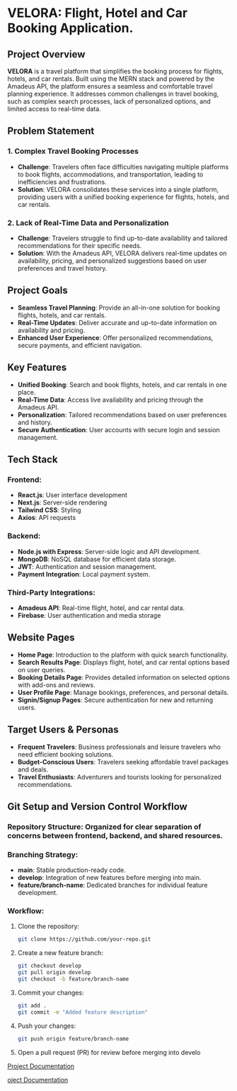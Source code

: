 # VELORA: Flight, Hotel and Car Booking Application.

## Project Overview
**VELORA** is a travel platform that simplifies the booking process for flights, hotels, and car rentals. Built using the MERN stack and powered by the Amadeus API, the platform ensures a seamless and comfortable travel planning experience. It addresses common challenges in travel booking, such as complex search processes, lack of personalized options, and limited access to real-time data.

## Problem Statement

### 1. Complex Travel Booking Processes
- **Challenge**: Travelers often face difficulties navigating multiple platforms to book flights, accommodations, and transportation, leading to inefficiencies and frustrations.
- **Solution**: VELORA consolidates these services into a single platform, providing users with a unified booking experience for flights, hotels, and car rentals.

### 2. Lack of Real-Time Data and Personalization
- **Challenge**: Travelers struggle to find up-to-date availability and tailored recommendations for their specific needs.
- **Solution**: With the Amadeus API, VELORA delivers real-time updates on availability, pricing, and personalized suggestions based on user preferences and travel history.

## Project Goals
- **Seamless Travel Planning**: Provide an all-in-one solution for booking flights, hotels, and car rentals.
- **Real-Time Updates**: Deliver accurate and up-to-date information on availability and pricing.
- **Enhanced User Experience**: Offer personalized recommendations, secure payments, and efficient navigation.

## Key Features
- **Unified Booking**: Search and book flights, hotels, and car rentals in one place.
- **Real-Time Data**: Access live availability and pricing through the Amadeus API.
- **Personalization**: Tailored recommendations based on user preferences and history.
- **Secure Authentication**: User accounts with secure login and session management.

## Tech Stack
### Frontend:
- **React.js**: User interface development
- **Next.js**: Server-side rendering
- **Tailwind CSS**: Styling
- **Axios**: API requests

### Backend:
- **Node.js with Express**: Server-side logic and API development.
- **MongoDB**: NoSQL database for efficient data storage.
- **JWT**: Authentication and session management.
- **Payment Integration**: Local payment system.

### Third-Party Integrations:
- **Amadeus API**: Real-time flight, hotel, and car rental data.
- **Firebase**: User authentication and media storage

## Website Pages
- **Home Page**: Introduction to the platform with quick search functionality.
- **Search Results Page**: Displays flight, hotel, and car rental options based on user queries.
- **Booking Details Page**: Provides detailed information on selected options with add-ons and reviews.
- **User Profile Page**: Manage bookings, preferences, and personal details.
- **Signin/Signup Pages**: Secure authentication for new and returning users.

## Target Users & Personas
- **Frequent Travelers**: Business professionals and leisure travelers who need efficient booking solutions.
- **Budget-Conscious Users**: Travelers seeking affordable travel packages and deals.
- **Travel Enthusiasts**: Adventurers and tourists looking for personalized recommendations.

## Git Setup and Version Control Workflow
### Repository Structure: Organized for clear separation of concerns between frontend, backend, and shared resources.

### Branching Strategy:
- **main**: Stable production-ready code.
- **develop**: Integration of new features before merging into main.
- **feature/branch-name**: Dedicated branches for individual feature development.

### Workflow:
1. Clone the repository:
   ```bash
   git clone https://github.com/your-repo.git
2. Create a new feature branch:
   ```bash
   git checkout develop
   git pull origin develop
   git checkout -b feature/branch-name
3. Commit your changes:
   ```bash
   git add .
   git commit -m "Added feature description"
4. Push your changes:
   ```bash
   git push origin feature/branch-name
5. Open a pull request (PR) for review before merging into develo

[Project Documentation](https://docs.google.com/document/d/11Bc6lEjsZJXoskcCT1UDI_clMQnCOw6yaWWTxSkigEk/edit?usp=sharing)

[oject Documentation](https://docs.google.com/document/d/11Bc6lEjsZJXoskcCT1UDI_clMQnCOw6yaWWTxSkigEk/edit?usp=sharing)
